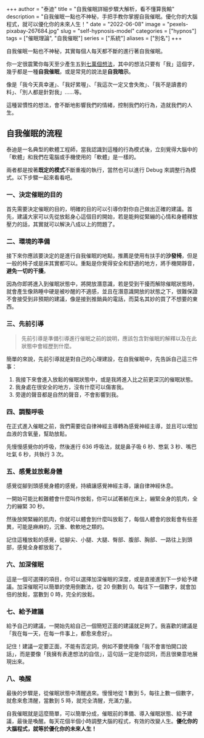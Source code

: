 +++
author = "泰迪"
title = "自我催眠詳細步驟大解析，看不懂算我輸"
description = "自我催眠一點也不神秘，手把手教你掌握自我催眠。優化你的大腦程式，就可以優化你的未來人生！"
date = "2022-06-08"
image = "pexels-pixabay-267684.jpg"
slug = "self-hypnosis-model"
categories = ["hypnos"]
tags = ["催眠理論", "自我催眠"]
series = ["系統"]
aliases = ["別名"]
+++

自我催眠一點也不神秘，其實每個人每天都不斷的進行著自我催眠。

你一定很震驚你每天至少產生五到[七萬個想法](https://www.cw.com.tw/index.php/article/5072160?from=search)，其中的想法只要有「我」這個字，幾乎都是一種**自我催眠**，或是常見的說法是**自我暗示**。

像是「我今天真幸運」、「我好累喔」、「我這次一定又會失敗」、「我不是讀書的料」、「別人都是針對我」……等。

這種習慣性的想法，會不斷地影響我們的情緒，控制我們的行為，造就我們的人生。

## 自我催眠的流程
泰迪是一名典型的軟體工程師，當我認識到這種的行為模式後，立刻覺得大腦中的「軟體」和我們在電腦或手機使用的「軟體」是一樣的。

兩者都是按著**既定的模式**不斷重複的執行，當然也可以進行 Debug 來調整行為模式。以下步驟一起來看看吧。

### 一、決定催眠的目的
首先需要決定催眠的目的，明確的目的可以引導你對你自己做出正確的建議。首先，建議大家可以先從放鬆身心這個目的開始，若是能夠從緊繃的心情和身體釋放壓力的話，其實就可以解決八成以上的問題了。

### 二、環境的準備
接下來你應該要決定的是進行自我催眠的地點，推薦是使用有扶手的**沙發椅**，但是一般的椅子或是床其實都可以。重點是你覺得安全和舒適的地方，將手機開靜音，**避免一切的干擾**。

因為你即將進入到催眠狀態中，將開放潛意識，若是受到干擾而解除催眠狀態時，就會產生像熟睡中硬是被吵醒的不適感，並且在潛意識開放的狀態之下，很難保證不會接受到非預期的建議，像是接到推銷員的電話，而莫名其妙的買了不想要的東西。

### 三、先前引導
>先前引導是準備引導進行催眠之前的說明，應該包含對催眠的解釋以及在此狀態中會經歷到什麼。

簡單的來說，先前引導就是對自己的心理建設，在自我催眠中，先告訴自己這三件事：
1. 我接下來會進入放鬆的催眠狀態中，或是我將進入比之前更深沉的催眠狀態。
2. 我身處在很安全的地方，沒有什麼可以傷害我。
3. 旁邊的聲音都是自然的聲音，不會影響到我。

### 四、調整呼吸

在正式進入催眠之前，我們需要從自律神經主導轉為感覺神經主導，並且可以增加血液的含氧量，幫助放鬆。

先慢慢感覺你的呼吸，然後進行 636 呼吸法，就是鼻子吸 6 秒、憋氣 3 秒、嘴巴吐氣 6 秒，共執行 3 次。

### 五、感覺並放鬆身體
感覺從腳到頭感覺身體的感覺，持續讓感覺神經主導，讓自律神經休息。

一開始可能比較難體會什麼叫作放鬆，你可以試著躺在床上，繃緊全身的肌肉，全力的繃緊 30 秒。

然後放開緊繃的肌肉，你就可以體會到什麼叫放鬆了，每個人體會的放鬆會有些差異，可能是麻麻的，沉重、軟軟地之類的。

記住這種放鬆的感覺，從腳尖、小腿、大腿、臀部、腹部、胸部、一路往上到頭部，感覺全身都放鬆了。

### 六、加深催眠
這是一個可選擇的項目，你可以選擇加深催眠的深度，或是直接進到下一步給予建議。加深催眠可以簡單的使用倒數法，從 20 倒數到 0。每往下一個數字，就會加倍的放鬆，當數到 0 時，完全的放鬆。

### 七、給予建議
給予自己的建議，一開始先給自己一個簡短正面的建議就足夠了。我喜歡的建議是「我在每一天，在每一件事上，都愈來愈好」。

記住！建議一定要正面，不能有否定詞，例如不要使用像「我不會害怕開口說話」，而是要像「我擁有表達想法的自信」，這句話一定是你認同，而且很樂意地展現出來。

### 八、喚醒
最後的步驟是，從催眠狀態中清醒過來。慢慢地從 1 數到 5，每往上數一個數字，就愈來愈清醒，當數到 5 時，就完全清醒，充滿力量。

自我催眠就是這麼簡單，可以簡單分成，催眠前的準備、導入催眠狀態、給予建議，最後是喚醒。每天花個半個小時調整大腦的程式，有效的改變人生。**優化你的大腦程式，就等於優化你的未來人生！**